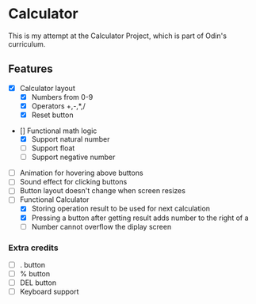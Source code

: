# Calculator
This is my attempt at the Calculator Project, which is part of Odin's curriculum.

## Features
- [x] Calculator layout
  - [x] Numbers from 0-9
  - [x] Operators +,-,*,/
  - [x] Reset button
- [] Functional math logic
  - [x] Support natural number
  - [ ] Support float
  - [ ] Support negative number
- [ ] Animation for hovering above buttons
- [ ] Sound effect for clicking buttons
- [ ] Button layout doesn't change when screen resizes
- [ ] Functional Calculator
  - [x] Storing operation result to be used for next calculation
  - [x] Pressing a button after getting result adds number to the right of a
  - [ ] Number cannot overflow the diplay screen

### Extra credits
- [ ] . button
- [ ] % button
- [ ] DEL button
- [ ] Keyboard support
